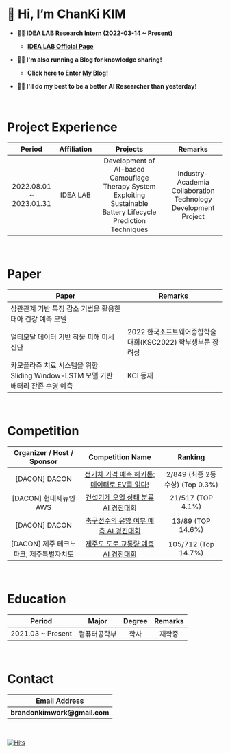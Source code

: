 # __👋 Hi, I’m ChanKi KIM__
 
* __👨‍💻 IDEA LAB Research Intern (2022-03-14 ~ Present)__
    * __[IDEA LAB Official Page](https://sites.google.com/view/idealab-gnu/home)__

* __🏃‍♂️ I'm also running a Blog for knowledge sharing!__
    * __[Click here to Enter My Blog!](https://cktrace.github.io)__

* __🙋‍♂️ I'll do my best to be a better AI Researcher than yesterday!__


<br>


# Project Experience 
| Period | Affiliation | Projects | Remarks |
| :------: | :------: | :------: | :------: |
| 2022.08.01 ~ 2023.01.31 | IDEA LAB | Development of AI-based Camouflage Therapy System Exploiting Sustainable Battery Lifecycle Prediction Techniques  | Industry-Academia Collaboration Technology Development Project |

<br>

# Paper
| Paper | Remarks |
| ------ | ------ |
| 상관관계 기반 특징 감소 기법을 활용한 태아 건강 예측 모델 |  |
| 멀티모달 데이터 기반 작물 피해 미세 진단 | 2022 한국소프트웨어종합학술대회(KSC2022) 학부생부문 장려상  |
| 카모플라쥬 치료 시스템을 위한 Sliding Window-LSTM 모델 기반 배터리 잔존 수명 예측 | KCI 등재 |


<br>

# Competition
| Organizer / Host / Sponsor | Competition Name | Ranking |
| :------: | :------:| :------:|
| [DACON] DACON | [전기차 가격 예측 해커톤: 데이터로 EV를 읽다!](https://dacon.io/competitions/official/236424/overview/description) | 2/849 (최종 2등 수상) (Top 0.3%) |
| [DACON] 현대제뉴인 AWS | [건설기계 오일 상태 분류 AI 경진대회](https://github.com/CKtrace/DACON-Construction-Equipment-Oil-Condition-Classification-AI-Contest) | 21/517 (TOP 4.1%) |
| [DACON] DACON | [축구선수의 유망 여부 예측 AI 경진대회](https://github.com/CKtrace/DACON-Prospect-Soccer-Player-Prediction-AI-Contest) | 13/89 (TOP 14.6%) |
| [DACON] 제주 테크노파크, 제주특별자치도 | [제주도 도로 교통량 예측 AI 경진대회](https://github.com/CKtrace/DACON-Jeju-Island-Road-Traffic-Volume-Prediction-AI-Contest) | 105/712 (Top 14.7%) |

<br>

# Education
| Period | Major | Degree | Remarks |
| :------: | :------: | :------: | :------: |
| 2021.03 ~ Present | 컴퓨터공학부 | 학사 | 재학중 |

<br>

# Contact
|Email Address|
| :----: |
|__brandonkimwork@gmail.com__|

</br>

[![Hits](https://hits.seeyoufarm.com/api/count/incr/badge.svg?url=https%3A%2F%2Fgithub.com%2FCKtrace&count_bg=%23A0A09F&title_bg=%23000000&icon=&icon_color=%23FFFFFF&title=hits&edge_flat=false)](https://hits.seeyoufarm.com)
